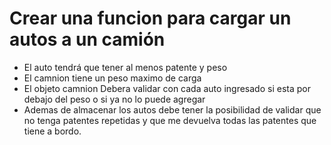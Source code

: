 # Crear una funcion para cargar un autos a un camión

* El auto tendrá que tener al menos patente y peso
* El camnion tiene un peso maximo de carga
* El objeto camnion Debera validar con cada auto ingresado si esta por debajo del peso o si ya no lo puede agregar
* Ademas de almacenar los autos debe tener la posibilidad de validar que no tenga patentes repetidas y que me devuelva todas las patentes que tiene a bordo.
